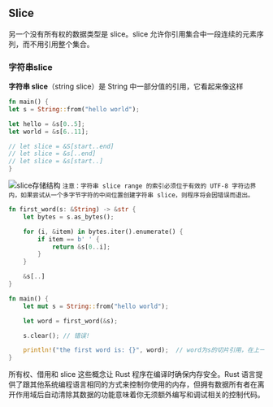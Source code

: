 ## Slice
另一个没有所有权的数据类型是 slice。slice 允许你引用集合中一段连续的元素序列，而不用引用整个集合。

### 字符串slice
**字符串 slice**（string slice）是 String 中一部分值的引用，它看起来像这样
```rust
fn main() {
let s = String::from("hello world");

let hello = &s[0..5];
let world = &s[6..11];

// let slice = &S[start..end]
// let slice = &s[..end]
// let slice = &s[start..]
}
```
![slice存储结构](https://kaisery.github.io/trpl-zh-cn/img/trpl04-06.svg)
`注意：字符串 slice range 的索引必须位于有效的 UTF-8 字符边界内，如果尝试从一个多字节字符的中间位置创建字符串 slice，则程序将会因错误而退出。`

```rust
fn first_word(s: &String) -> &str {
    let bytes = s.as_bytes();

    for (i, &item) in bytes.iter().enumerate() {
        if item == b' ' {
            return &s[0..i];
        }
    }

    &s[..]
}

fn main() {
    let mut s = String::from("hello world");

    let word = first_word(&s);

    s.clear(); // 错误!

    println!("the first word is: {}", word);  // word为s的切片引用，在上一行中s已被清理
}

```

所有权、借用和 slice 这些概念让 Rust 程序在编译时确保内存安全。Rust 语言提供了跟其他系统编程语言相同的方式来控制你使用的内存，但拥有数据所有者在离开作用域后自动清除其数据的功能意味着你无须额外编写和调试相关的控制代码。